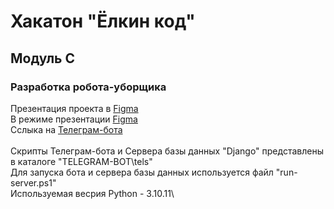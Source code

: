 # Хакатон "Ёлкин код"
## Модуль C
### Разработка робота-уборщика
Презентация проекта в [Figma](https://www.figma.com/file/ifjiRyVKZF1OYCyn5hNvkS/%D0%A1%D0%B0%D0%B9%D1%82-%D0%B4%D0%BB%D1%8F-%D1%80%D0%BE%D0%B1%D0%BE%D1%82%D0%B0-%D1%83%D0%B1%D0%BE%D1%80%D1%89%D0%B8%D0%BA%D0%B0?type=design&node-id=0-1&mode=design)\
В режиме презентации [Figma](https://www.figma.com/proto/ifjiRyVKZF1OYCyn5hNvkS/%D0%A1%D0%B0%D0%B9%D1%82-%D0%B4%D0%BB%D1%8F-%D1%80%D0%BE%D0%B1%D0%BE%D1%82%D0%B0-%D1%83%D0%B1%D0%BE%D1%80%D1%89%D0%B8%D0%BA%D0%B0?type=design&node-id=54-62&scaling=min-zoom&page-id=0%3A1&starting-point-node-id=54%3A62)\
Сслыка на [Телеграм-бота](https://t.me/robots_cleaner_alerter_bot)\
\
Скрипты Телеграм-бота и Сервера базы данных "Django" представлены в каталоге "TELEGRAM-BOT\tels\"\
Для запуска бота и сервера базы данных используется файл "run-server.ps1"\
Используемая весрия Python - 3.10.11\